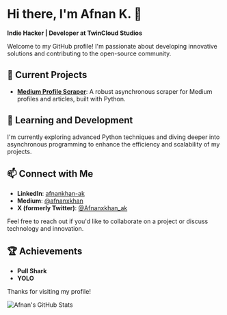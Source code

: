 # Hi there, I'm Afnan K. 👋

**Indie Hacker | Developer at TwinCloud Studios**

Welcome to my GitHub profile! I'm passionate about developing innovative solutions and contributing to the open-source community.

## 🔭 Current Projects

- **[Medium Profile Scraper](https://github.com/2Cloud-S/medium-scraper)**: A robust asynchronous scraper for Medium profiles and articles, built with Python.

## 🌱 Learning and Development

I'm currently exploring advanced Python techniques and diving deeper into asynchronous programming to enhance the efficiency and scalability of my projects.

## 📫 Connect with Me

- **LinkedIn**: [afnankhan-ak](https://www.linkedin.com/in/afnankhan-ak)
- **Medium**: [@afnanxkhan](https://medium.com/@afnanxkhan)
- **X (formerly Twitter)**: [@Afnanxkhan_ak](https://x.com/Afnanxkhan_ak)

Feel free to reach out if you'd like to collaborate on a project or discuss technology and innovation.

## 🏆 Achievements

- **Pull Shark**
- **YOLO**

Thanks for visiting my profile!

![Afnan's GitHub Stats](https://github-readme-stats.vercel.app/api?username=2Cloud-S&show_icons=true&theme=radical)

